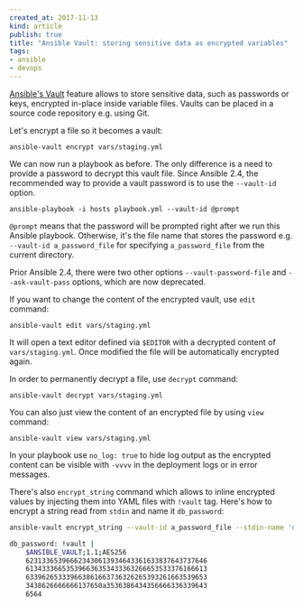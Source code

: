 ```yaml
---
created_at: 2017-11-13 
kind: article
publish: true
title: "Ansible Vault: storing sensitive data as encrypted variables"
tags:
- ansible
- devops
---
```


[Ansible's Vault](https://docs.ansible.com/ansible/2.4/vault.html) feature allows to store sensitive data, such as passwords or keys, encrypted in-place inside variable files. Vaults can be placed in a source code repository e.g. using Git.

Let's encrypt a file so it becomes a vault:

```
ansible-vault encrypt vars/staging.yml
```

We can now run a playbook as before. The only difference is a need to provide a password to decrypt this vault file. Since Ansible 2.4, the recommended way to provide a vault password is to use the `--vault-id` option. 

```
ansible-playbook -i hosts playbook.yml --vault-id @prompt
```

`@prompt` means that the password will be prompted right after we run this Ansible playbook. Otherwise, it's the file name that stores the password e.g. `--vault-id a_password_file` for specifying `a_password_file` from the current directory.

Prior Ansible 2.4, there were two other options `--vault-password-file`  and `--ask-vault-pass` options, which are now deprecated. 

If you want to change the content of the encrypted vault, use `edit` command:

```
ansible-vault edit vars/staging.yml
```

It will open a text editor defined via `$EDITOR` with a decrypted content of `vars/staging.yml`. Once modified the file will be automatically encrypted again.

In order to permanently decrypt a file, use `decrypt` command:

```
ansible-vault decrypt vars/staging.yml
```

You can also just view the content of an encrypted file by using `view` command:

```
ansible-vault view vars/staging.yml
```

In your playbook use `no_log: true` to hide log output as the encrypted content can be visible with `-vvvv` in the deployment logs or in error messages.

There's also `encrypt_string` command which allows to inline encrypted values by injecting them into YAML files with `!vault` tag. Here's how to encrypt a string read from `stdin` and name it `db_password`:

```bash
ansible-vault encrypt_string --vault-id a_password_file --stdin-name 'db_password'
```

```bash
db_password: !vault |
    $ANSIBLE_VAULT;1.1;AES256
    623133653966623430613934643361633837643737646
    613433366535396636353433363266653533376166613
    633962653339663861663736326265393261663539653
    3438626666666137650a3536386434356666336339643
    6564
```
